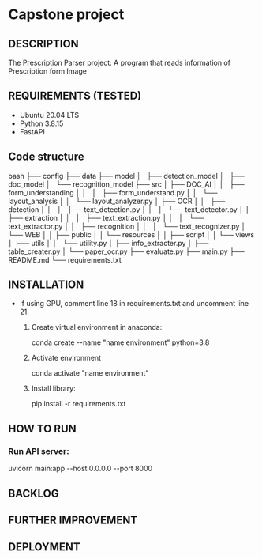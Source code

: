 # Capstone project
## DESCRIPTION
The Prescription Parser project: A program that reads information of Prescription form Image


## REQUIREMENTS (TESTED)
- Ubuntu 20.04 LTS
- Python 3.8.15
- FastAPI 
## Code structure
bash
├── config
├── data
├── model
│   ├── detection_model
│   ├── doc_model
│   └── recognition_model
├── src
│   ├── DOC_AI
│   │   ├── form_understanding
│   │   │   ├── form_understand.py
│   │   └── layout_analysis
│   │       └── layout_analyzer.py
│   ├── OCR
│   │   ├── detection
│   │   │   ├── text_detection.py
│   │   │   └── text_detector.py
│   │   ├── extraction
│   │   │   ├── text_extraction.py
│   │   │   └── text_extractor.py
│   │   ├── recognition
│   │   │   └── text_recognizer.py
│   └── WEB
│   │   ├── public
│   │   └── resources
│   │       ├── script
│   │       └── views
│   ├── utils
│   │   └── utility.py
│   ├── info_extracter.py
│   ├── table_creater.py
│   └── paper_ocr.py
├── evaluate.py
├── main.py
├── README.md
└── requirements.txt
    

## INSTALLATION
- If using GPU, comment line 18 in requirements.txt and uncomment line 21. 
    1. Create virtual environment in anaconda:
        
        conda create --name "name environment" python=3.8
        
    2. Activate environment
        
        conda activate "name environment"
        
    3. Install library:
        
        pip install -r requirements.txt
        

## HOW TO RUN
### Run API server:

uvicorn main:app --host 0.0.0.0 --port 8000
    
## BACKLOG
## FURTHER IMPROVEMENT
## DEPLOYMENT


